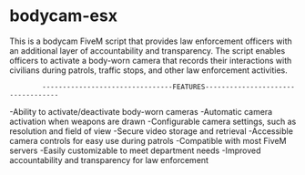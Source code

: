 # bodycam-esx
This is a bodycam FiveM script that provides law enforcement officers with an additional layer of accountability and transparency. The script enables officers to activate a body-worn camera that records their interactions with civilians during patrols, traffic stops, and other law enforcement activities.
 
 
 
 
            --------------------------------FEATURES----------------------------------
            
            
-Ability to activate/deactivate body-worn cameras
-Automatic camera activation when weapons are drawn
-Configurable camera settings, such as resolution and field of view
-Secure video storage and retrieval
-Accessible camera controls for easy use during patrols
-Compatible with most FiveM servers
-Easily customizable to meet department needs
-Improved accountability and transparency for law enforcement
            
